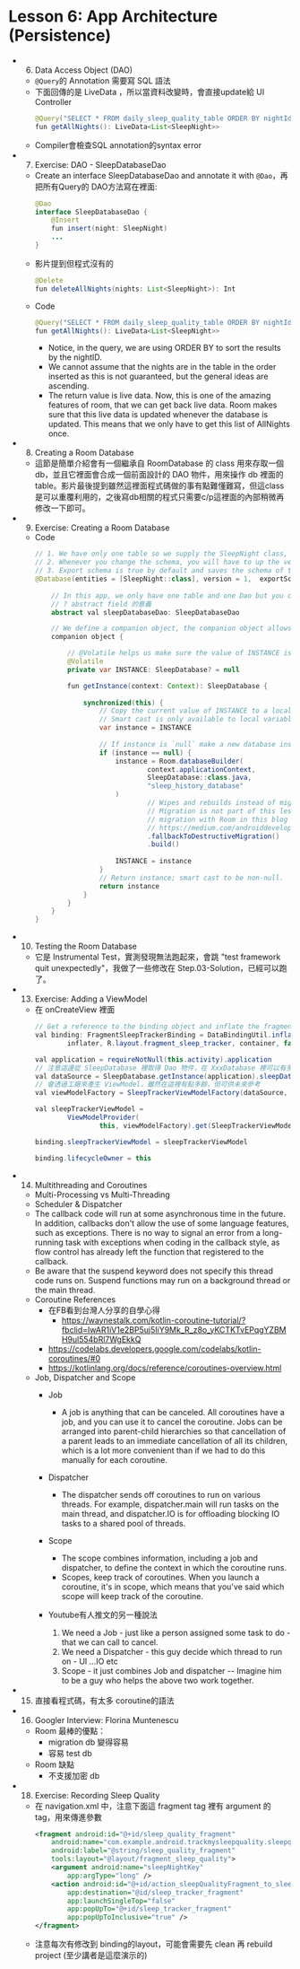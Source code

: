 # Lesson 6: App Architecture (Persistence)

* 6. Data Access Object (DAO)
    * `@Query`的 Annotation 需要寫 SQL 語法
    * 下面回傳的是 LiveData ，所以當資料改變時，會直接update給 UI Controller
        ```java kotlin
        @Query("SELECT * FROM daily_sleep_quality_table ORDER BY nightId DESC")
        fun getAllNights(): LiveData<List<SleepNight>>
        ```
    * Compiler會檢查SQL annotation的syntax error

* 7. Exercise: DAO - SleepDatabaseDao
    * Create an interface SleepDatabaseDao and annotate it with `@Dao`，再把所有Query的 DAO方法寫在裡面:
        ```java kotlin
        @Dao
        interface SleepDatabaseDao {
            @Insert
            fun insert(night: SleepNight)
            ...
        }
        ```
    * 影片提到但程式沒有的
        ```java kotlin
        @Delete
        fun deleteAllNights(nights: List<SleepNight>): Int
        ```
    * Code
        ```java kotlin
        @Query("SELECT * FROM daily_sleep_quality_table ORDER BY nightId DESC")
        fun getAllNights(): LiveData<List<SleepNight>>
        ```
        * Notice, in the query, we are using ORDER BY to sort the results by the nightID.
        * We cannot assume that the nights are in the table in the order inserted as this is not guaranteed, but the general ideas are ascending.
        * The return value is live data. Now, this is one of the amazing features of room, that we can get back live data. Room makes sure that this live data is updated whenever the database is updated. This means that we only have to get this list of AllNights once.

* 8. Creating a Room Database
    * 這節是簡單介紹會有一個繼承自 RoomDatabase 的 class 用來存取一個 db，並且它裡面會合成一個前面設計的 DAO 物件，用來操作 db 裡面的 table。影片最後提到雖然這裡面程式碼做的事有點難懂難寫，但這class是可以重覆利用的，之後寫db相關的程式只需要c/p這裡面的內部稍微再修改一下即可。

* 9. Exercise: Creating a Room Database
    * Code
        ```java kotlin
        // 1. We have only one table so we supply the SleepNight class, if you have more than one table, add them all to this list.
        // 2. Whenever you change the schema, you will have to up the version number, if you forget to do that, your app will not work anymore.
        // 3. Export schema is true by default and saves the schema of the database to a folder, this provides you with a version history of your database, which can be very helpful for complex databases that change often. For this app, we don't need to do this, so we set it to false.
        @Database(entities = [SleepNight::class], version = 1,  exportSchema = false)abstract class SleepDatabase : RoomDatabase() {
            
            // In this app, we only have one table and one Dao but you can, of course, have multiple tables and multiple Daos as well.
            // ? abstract field 的意義
            abstract val sleepDatabaseDao: SleepDatabaseDao

            // We define a companion object, the companion object allows clients to access the methods without instantiating the class.
            companion object {

                // @Volatile helps us make sure the value of INSTANCE is always up to date and the same to all execution threats. The value of a volatile variable will never be cached, and all writes and reads will be done to and from the main memory, it means that changes made by one thread to INSTANCE are visible to all other threads immediately.
                @Volatile
                private var INSTANCE: SleepDatabase? = null

                fun getInstance(context: Context): SleepDatabase {
                    
                    synchronized(this) {
                        // Copy the current value of INSTANCE to a local variable so Kotlin can smart cast.
                        // Smart cast is only available to local variables.
                        var instance = INSTANCE
                        
                        // If instance is `null` make a new database instance.
                        if (instance == null) {
                            instance = Room.databaseBuilder(
                                    context.applicationContext,
                                    SleepDatabase::class.java,
                                    "sleep_history_database"
                            )
                                    // Wipes and rebuilds instead of migrating if no Migration object.
                                    // Migration is not part of this lesson. You can learn more about
                                    // migration with Room in this blog post:
                                    // https://medium.com/androiddevelopers/understanding-migrations-with-room-f01e04b07929
                                    .fallbackToDestructiveMigration()
                                    .build()
                            
                            INSTANCE = instance
                        }
                        // Return instance; smart cast to be non-null.
                        return instance
                    }
                }
            }
        }
        ```

* 10. Testing the Room Database
    * 它是 Instrumental Test，實測發現無法跑起來，會跳 "test framework quit unexpectedly"，我做了一些修改在 Step.03-Solution，已經可以跑了。

* 13. Exercise: Adding a ViewModel
    * 在 onCreateView 裡面
        ```java kotlin
        // Get a reference to the binding object and inflate the fragment views.
        val binding: FragmentSleepTrackerBinding = DataBindingUtil.inflate(
                inflater, R.layout.fragment_sleep_tracker, container, false)

        val application = requireNotNull(this.activity).application
        // 注意這邊從 SleepDatabase 裡取得 Dao 物件，在 XxxDatabase 裡可以有多個 Dao，基本上一個 Table 對應一個 Dao
        val dataSource = SleepDatabase.getInstance(application).sleepDatabaseDao
        // 會透過工廠來產生 ViewModel，雖然在這裡有點多餘，但可供未來參考
        val viewModelFactory = SleepTrackerViewModelFactory(dataSource, application)

        val sleepTrackerViewModel =
                ViewModelProvider(
                        this, viewModelFactory).get(SleepTrackerViewModel::class.java)

        binding.sleepTrackerViewModel = sleepTrackerViewModel

        binding.lifecycleOwner = this
        ```

* 14. Multithreading and Coroutines
    * Multi-Processing vs Multi-Threading
    * Scheduler & Dispatcher
    * The callback code will run at some asynchronous time in the future. In addition, callbacks don't allow the use of some language features, such as exceptions. There is no way to signal an error from a long-running task with exceptions when coding in the callback style, as flow control has already left the function that registered to the callback.
    * Be aware that the suspend keyword does not specify this thread code runs on. Suspend functions may run on a background thread or the main thread.
    * Coroutine References
        * 在FB看到台灣人分享的自學心得
            * https://waynestalk.com/kotlin-coroutine-tutorial/?fbclid=IwAR1iV1e2BP5uj5IiY9Mk_R_z8o_yKCTKTvEPqgYZBMH9ul554bRl7WgEkkQ
        * https://codelabs.developers.google.com/codelabs/kotlin-coroutines/#0
        * https://kotlinlang.org/docs/reference/coroutines-overview.html
    * Job, Dispatcher and Scope
        * Job
            * A job is anything that can be canceled. All coroutines have a job, and you can use it to cancel the coroutine. Jobs can be arranged into parent-child hierarchies so that cancellation of a parent leads to an immediate cancellation of all its children, which is a lot more convenient than if we had to do this manually for each coroutine.
        * Dispatcher
            * The dispatcher sends off coroutines to run on various threads. For example, dispatcher.main will run tasks on the main thread, and dispatcher.IO is for offloading blocking IO tasks to a shared pool of threads.
        * Scope
            * The scope combines information, including a job and dispatcher, to define the context in which the coroutine runs.
            * Scopes, keep track of coroutines. When you launch a coroutine, it's in scope, which means that you've said which scope will keep track of the coroutine.

        * Youtube有人推文的另一種說法
            1. We need a Job - just like a person assigned some task to do - that we can call to cancel.
            2. We need a Dispatcher - this guy decide which thread to run on - UI ...IO etc
            3. Scope  - it just combines Job and dispatcher -- Imagine him to be a guy who helps the above two work together.

* 15. 直接看程式碼，有太多 coroutine的語法

* 16. Googler Interview: Florina Muntenescu
    * Room 最棒的優點：
        * migration db 變得容易
        * 容易 test db
    * Room 缺點
        * 不支援加密 db 

* 18. Exercise: Recording Sleep Quality
    * 在 navigation.xml 中，注意下面這 fragment tag 裡有 argument 的 tag，用來傳進參數
        ```xml
        <fragment android:id="@+id/sleep_quality_fragment"
            android:name="com.example.android.trackmysleepquality.sleepquality.SleepQualityFragment"
            android:label="@string/sleep_quality_fragment"
            tools:layout="@layout/fragment_sleep_quality">
            <argument android:name="sleepNightKey"
                app:argType="long" />
            <action android:id="@+id/action_sleepQualityFragment_to_sleepTrackerFragment"
                app:destination="@id/sleep_tracker_fragment"
                app:launchSingleTop="false"
                app:popUpTo="@+id/sleep_tracker_fragment"
                app:popUpToInclusive="true" />
        </fragment>
        ```
    * 注意每次有修改到 binding的layout，可能會需要先 clean 再 rebuild project (至少講者是這麼演示的)